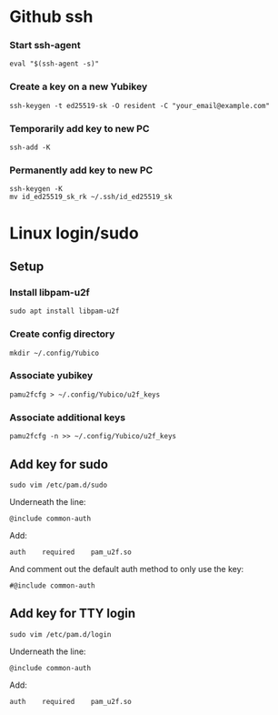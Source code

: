 # Github ssh

### Start ssh-agent

    eval "$(ssh-agent -s)"
    
### Create a key on a new Yubikey

    ssh-keygen -t ed25519-sk -O resident -C "your_email@example.com"

### Temporarily add key to new PC

    ssh-add -K

### Permanently add key to new PC

    ssh-keygen -K
    mv id_ed25519_sk_rk ~/.ssh/id_ed25519_sk

# Linux login/sudo

## Setup

### Install libpam-u2f

    sudo apt install libpam-u2f
    
### Create config directory

    mkdir ~/.config/Yubico
    
### Associate yubikey

    pamu2fcfg > ~/.config/Yubico/u2f_keys
    
### Associate additional keys

    pamu2fcfg -n >> ~/.config/Yubico/u2f_keys
    
## Add key for sudo

    sudo vim /etc/pam.d/sudo

Underneath the line:

    @include common-auth

Add:

	auth	required	pam_u2f.so

 And comment out the default auth method to only use the key:

 	#@include common-auth

## Add key for TTY login

	sudo vim /etc/pam.d/login

Underneath the line:

	@include common-auth

Add:

	auth	required	pam_u2f.so
